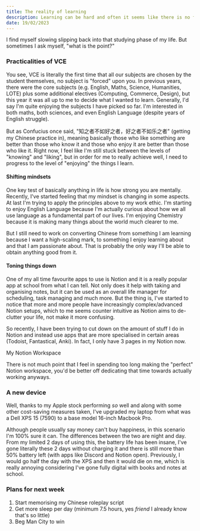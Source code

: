 ```yaml
---
title: The reality of learning
description: Learning can be hard and often it seems like there is no face value of it.
date: 19/02/2023
---
```


I find myself slowing slipping back into that studying phase of my life. But sometimes I ask myself, "what is the point?"

### Practicalities of VCE

You see, VCE is literally the first time that all our subjects are chosen by the student themselves, no subject is "forced" upon you. In previous years, there were the core subjects (e.g. English, Maths, Science, Humanities, LOTE) plus some additional electives (Computing, Commerce, Design), but this year it was all up to me to decide what I wanted to learn. Generally, I'd say I'm quite enjoying the subjects I have picked so far. I'm interested in both maths, both sciences, and even English Language (despite years of English struggle).

But as Confucius once said, "知之者不如好之者，好之者不如乐之者" (getting my Chinese practice in), meaning basically those who like something are better than those who know it and those who enjoy it are better than those who like it. Right now, I feel like I'm still stuck between the levels of "knowing" and "liking", but in order for me to really achieve well, I need to progress to the level of "enjoying" the things I learn.

#### Shifting mindsets

One key test of basically anything in life is how strong you are mentally. Recently, I've started feeling that my mindset is changing in some aspects. At last I'm trying to apply the principles above to my work ethic. I'm starting to enjoy English Language because I'm actually curious about how we all use language as a fundamental part of our lives. I'm enjoying Chemistry because it is making many things about the world much clearer to me.

But I still need to work on converting Chinese from something I am learning because I want a high-scaling mark, to something I enjoy learning about and that I am passionate about. That is probably the only way I'll be able to obtain anything good from it.

#### Toning things down

One of my all time favourite apps to use is <CustomLink href="https://notion.so">Notion</CustomLink> and it is a really popular app at school from what I can tell. Not only does it help with taking and organising notes, but it can be used as an overall life manager for scheduling, task managing and much more. But the thing is, I've started to notice that more and more people have increasingly complex/advanced Notion setups, which to me seems counter intuitive as Notion aims to de-clutter your life, not make it more confusing.

So recently, I have been trying to cut down on the amount of stuff I do in Notion and instead use apps that are more specialised in certain areas (Todoist, Fantastical, Anki). In fact, I only have 3 pages in my Notion now.

<CustomImage type="local" src="/images/notionsetup.png" alt="My Notion Workspace">My Notion Workspace</CustomImage>

There is not much point that I feel in spending too long making the "perfect" Notion workspace, you'd be better off dedicating that time towards actually working anyways.

### A new device

Well, thanks to my Apple stock performing *so* well and along with some other cost-saving measures taken, I've upgraded my laptop from what was a Dell XPS 15 (7590) to a base model <CustomLink href="https://amzn.to/41bCbZN" type="amazon">16-inch Macbook Pro</CustomLink>.

Although people usually say money can't buy happiness, in this scenario I'm 100% sure it can. The differences between the two are night and day. From my limited 2 days of using this, the battery life has been insane, I've gone literally these 2 days without charging it and there is still more than 50% battery left (with apps like <CustomLink href="https://discord.com">Discord</CustomLink> and Notion open). Previously, I would go half the day with the XPS and then it would die on me, which is really annoying considering I've gone fully digital with books and notes at school.

### Plans for next week

1. Start memorising my Chinese roleplay script
2. Get more sleep per day (minimum 7.5 hours, yes *friend* I already know that's so little)
3. Beg Man City to win